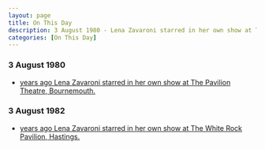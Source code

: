 ```yaml
---
layout: page
title: On This Day
description: 3 August 1980 - Lena Zavaroni starred in her own show at The Pavilion Theatre, Bournemouth. 3 August 1982 - Lena Zavaroni starred in her own show at The White Rock Pavilion, Hastings.
categories: [On This Day]
---
```


### 3 August 1980
* [<span id="age1"></span> years ago Lena Zavaroni starred in her own show at The Pavilion Theatre, Bournemouth.](/theatre/the%20lena%20zavaroni%20show/1980/08/03/the-lena-zavaroni-show.html)

### 3 August 1982
* [<span id="age2"></span> years ago Lena Zavaroni starred in her own show at The White Rock Pavilion, Hastings.](/theatre/the%20lena%20zavaroni%20show/1982/08/03/the-lena-zavaroni-show.html)

<!-- Script for calculating number of years ago -->
<script>
var dob = '19800803';
var year = Number(dob.substr(0, 4));
var month = Number(dob.substr(4, 2)) - 1;
var day = Number(dob.substr(6, 2));
var today = new Date();
var age1 = today.getFullYear() - year;
if (today.getMonth() < month || (today.getMonth() == month && today.getDate() < day)) {
age1--;
}
document.getElementById("age1").innerHTML=age1;

var dob = '19820803';
var year = Number(dob.substr(0, 4));
var month = Number(dob.substr(4, 2)) - 1;
var day = Number(dob.substr(6, 2));
var today = new Date();
var age2 = today.getFullYear() - year;
if (today.getMonth() < month || (today.getMonth() == month && today.getDate() < day)) {
age2--;
}
document.getElementById("age2").innerHTML=age2;
</script>

